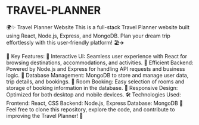 # TRAVEL-PLANNER
🌍✨ Travel Planner Website
This is a full-stack Travel Planner website built using React, Node.js, Express, and MongoDB. Plan your dream trip effortlessly with this user-friendly platform! 🏖️✈️

🌟 Key Features:
🎨 Interactive UI: Seamless user experience with React for browsing destinations, accommodations, and activities.
💼 Efficient Backend: Powered by Node.js and Express for handling API requests and business logic.
💾 Database Management: MongoDB to store and manage user data, trip details, and bookings.
🏨 Room Booking: Easy selection of rooms and storage of booking information in the database.
📱 Responsive Design: Optimized for both desktop and mobile devices.
🛠️ Technologies Used:
Frontend: React, CSS
Backend: Node.js, Express
Database: MongoDB
🚀 Feel free to clone this repository, explore the code, and contribute to improving the Travel Planner! 🌟